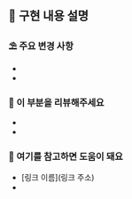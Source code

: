 ## 📄 구현 내용 설명

### ⛱️ 주요 변경 사항

-
-

### 🙋 이 부분을 리뷰해주세요

-
-

### 🤔 여기를 참고하면 도움이 돼요

-   [링크 이름](링크 주소)
-
